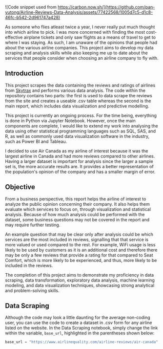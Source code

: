 ![Code snippet used from https://carbon.now.sh/](https://github.com/pan-yutong/Airline-Reviews-Data-Analysis/assets/77422568/1005d7c5-d1c8-46fc-b542-2d961747a428)

As someone who flies atleast twice a year, I never really put much thought into which airline to pick. I was more concerned with finding the most cost-effective airplane tickets and only saw flights as a means of travel to get to where I was staying. 
As such, I am unaware of the opinions that people had about the various airline companies. This project aims to develop my data scraping and analysis skills while also keeping me up to date about the services that people consider when choosing an airline company 
to fly with. 


## Introduction
This project scrapes the data containing the reviews and ratings of airlines from [Skytrax](https://www.airlinequality.com/) and performs various data analysis.
The code within the repository contains two parts: the first is used to data scrape the reviews from the site and creates a useable .csv table whereas the second is the main report, which includes data visualization and predictive modelling. 

This project is currently an ongoing process.
For the time being, everything is done in Python via Jupyter Notebook. However, once the main components are complete, I would like to extend my work into analysing the data using other statistical programming languages such as SQL, SAS, and R, as well as commonly used 
data visualization software in the industry, such as Power BI and Tableau.

I decided to use Air Canada as my airline of interest because it was the largest airline in Canada and had more reviews compared to other airlines. Having a larger dataset is important for analysis since the larger a sample set is, 
the more accurate results are. It provides a better representation of the population's opinion of the company and has a smaller margin of error. 

## Objective
From a business perspective, this report helps the airline of interest to analyze the public opinion concerning their company. It also helps them evaluate which services to focus on, through visualization and statistical analysis. Because of how much analysis
could be performed with the dataset, some business questions may not be covered in the report and may require further testing. 

An example question that may be clear only after analysis could be which services are the most included in reviews, signalling that that service is more valued or used compared to the rest. For example, WiFi usage is less likely to be used by customers as it is an
additional cost and therefore there may be only a few reviews that provide a rating for that compared to Seat Comfort, which is more likely to be experienced, and thus, more likely to be included in the reviews.

The completion of this project aims to demonstrate my proficiency in data scraping, data transformation, exploratory data analysis, machine learning modeling, and data visualization techniques, showcasing strong analytical and problem-solving skills.

## Data Scraping
Although the code may look a little daunting for the average non-coding user, you can use the code to create a dataset in .csv form for any airline listed on the website.
In the Data Scraping notebook, simply change the link within the variable, `base_url`, highlighted in the parentheses shown below: 
```python 
base_url = "https://www.airlinequality.com/airline-reviews/air-canada"
```

